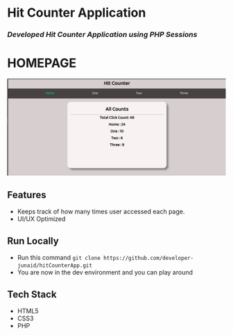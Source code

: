 # Hit Counter Application

### *Developed Hit Counter Application using PHP Sessions*


# HOMEPAGE
<img src='/images/hitcounter.png'/>



## Features

- Keeps track of how many times user accessed each page.
- UI/UX Optimized

## Run Locally 

- Run this command `git clone https://github.com/developer-junaid/hitCounterApp.git`
- You are now in the dev environment and you can play around 

## Tech Stack

- HTML5
- CSS3
- PHP
